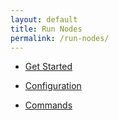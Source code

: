 ```yaml
---
layout: default
title: Run Nodes
permalink: /run-nodes/
---
```


- [Get Started](/get-started/)

- [Configuration](/configuration/)

- [Commands](/commands/)
